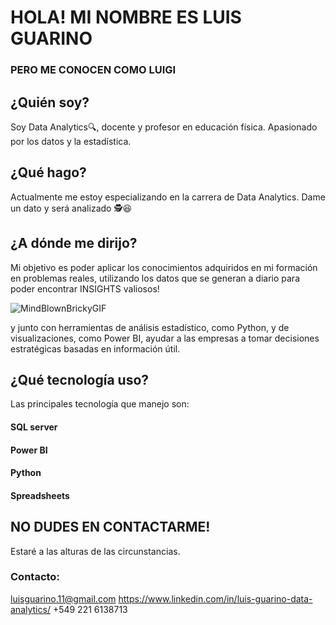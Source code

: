 
# HOLA! MI NOMBRE ES LUIS GUARINO
### PERO ME CONOCEN COMO LUIGI

## ¿Quién soy?
Soy Data Analytics🔍, docente y profesor en educación física. Apasionado por los datos y la estadística.

## ¿Qué hago?
Actualmente me estoy especializando en la carrera de Data Analytics. Dame un dato y será analizado 🕵️😆

## ¿A dónde me dirijo?
Mi objetivo es poder aplicar los conocimientos adquiridos en mi formación en problemas reales, utilizando los datos que se generan a diario para poder encontrar INSIGHTS valiosos! 

![MindBlownBrickyGIF](https://github.com/user-attachments/assets/e4823a78-090a-4592-844f-6cecb075e6fa)

 y junto con herramientas de análisis estadístico, como Python, y de visualizaciones, como Power BI, ayudar a las empresas a tomar decisiones estratégicas basadas en información útil.

## ¿Qué tecnología uso?
Las principales tecnología que manejo son:

 #### SQL server
 #### Power BI
 #### Python
 #### Spreadsheets

## NO DUDES EN CONTACTARME!
Estaré a las alturas de las circunstancias.

### Contacto:
luisguarino.11@gmail.com
https://www.linkedin.com/in/luis-guarino-data-analytics/
+549 221 6138713
